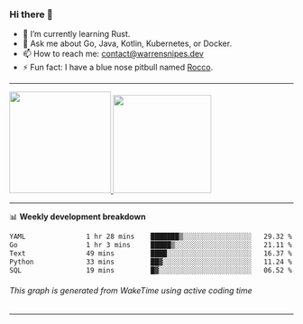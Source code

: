 ### Hi there 👋

- 🌱 I’m currently learning Rust.
- 💬 Ask me about Go, Java, Kotlin, Kubernetes, or Docker.
- 📫 How to reach me: contact@warrensnipes.dev
- ⚡ Fun fact: I have a blue nose pitbull named [Rocco](https://i.imgur.com/iLsSCKu.jpg).

-------


<a href="https://github.com/LockedThread/LockedThread">
  <img height="180em" src="https://github-readme-stats.vercel.app/api?username=LockedThread&theme=transparent&bg_color=00000000&show_icons=true&count_private=true" />
  <img height="174em" src="https://github-readme-stats.vercel.app/api/top-langs?username=LockedThread&theme=transparent&layout=compact&hide_progress=true&bg_color=00000000" />
  </a>

-------

📊 **Weekly development breakdown**
<!--START_SECTION:waka-->

```txt
YAML               1 hr 28 mins    ███████▒░░░░░░░░░░░░░░░░░   29.32 %
Go                 1 hr 3 mins     █████▒░░░░░░░░░░░░░░░░░░░   21.11 %
Text               49 mins         ████░░░░░░░░░░░░░░░░░░░░░   16.37 %
Python             33 mins         ██▓░░░░░░░░░░░░░░░░░░░░░░   11.24 %
SQL                19 mins         █▓░░░░░░░░░░░░░░░░░░░░░░░   06.52 %
```

<!--END_SECTION:waka-->
###### *This graph is generated from WakeTime using active coding time*
-------
